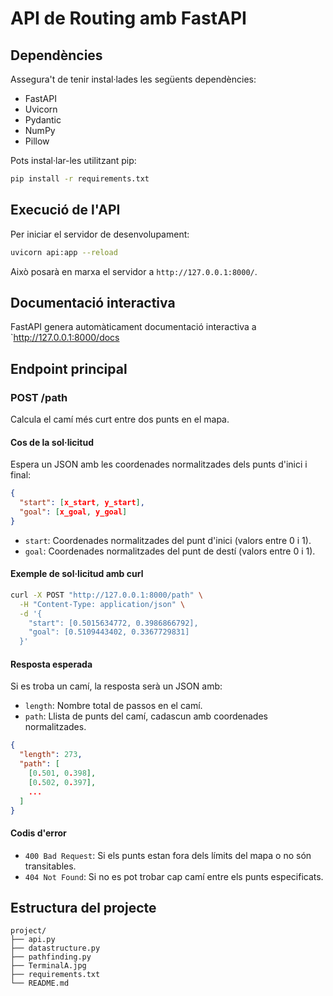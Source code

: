 # API de Routing amb FastAPI

## Dependències

Assegura't de tenir instal·lades les següents dependències:
- FastAPI
- Uvicorn
- Pydantic
- NumPy
- Pillow

Pots instal·lar-les utilitzant pip:

```bash
pip install -r requirements.txt
```

## Execució de l'API

Per iniciar el servidor de desenvolupament:

```bash
uvicorn api:app --reload
```

Això posarà en marxa el servidor a `http://127.0.0.1:8000/`.

##  Documentació interactiva

FastAPI genera automàticament documentació interactiva a `http://127.0.0.1:8000/docs

##  Endpoint principal

### POST /path

Calcula el camí més curt entre dos punts en el mapa.

#### Cos de la sol·licitud

Espera un JSON amb les coordenades normalitzades dels punts d'inici i final:

```json
{
  "start": [x_start, y_start],
  "goal": [x_goal, y_goal]
}
```
- `start`: Coordenades normalitzades del punt d'inici (valors entre 0 i 1).
- `goal`: Coordenades normalitzades del punt de destí (valors entre 0 i 1).

#### Exemple de sol·licitud amb curl

```bash
curl -X POST "http://127.0.0.1:8000/path" \
  -H "Content-Type: application/json" \
  -d '{
    "start": [0.5015634772, 0.3986866792],
    "goal": [0.5109443402, 0.3367729831]
  }'
```

#### Resposta esperada

Si es troba un camí, la resposta serà un JSON amb:
- `length`: Nombre total de passos en el camí.
- `path`: Llista de punts del camí, cadascun amb coordenades normalitzades.

```json
{
  "length": 273,
  "path": [
    [0.501, 0.398],
    [0.502, 0.397],
    ...
  ]
}
```

#### Codis d'error

- `400 Bad Request`: Si els punts estan fora dels límits del mapa o no són transitables.
- `404 Not Found`: Si no es pot trobar cap camí entre els punts especificats.

## Estructura del projecte

```
project/
├── api.py
├── datastructure.py
├── pathfinding.py
├── TerminalA.jpg
├── requirements.txt
└── README.md
```

